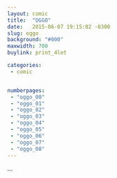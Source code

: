 ```yaml
---
layout: comic
title:  "OGGO"
date:   2015-06-07 19:15:02 -0300
slug: oggo
background: "#000"
maxwidth: 700
buylink: print_4let

categories:
 - comic


numberpages:
 - "oggo_00"
 - "oggo_01"
 - "oggo_02"
 - "oggo_03"
 - "oggo_04"
 - "oggo_05"
 - "oggo_06"
 - "oggo_07"
 - "oggo_08"
---
```


...